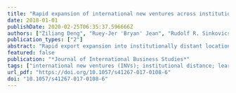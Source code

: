 ```yaml
---
title: "Rapid expansion of international new ventures across institutional distance"
date: 2018-01-01
publishDate: 2020-02-25T06:35:37.596666Z
authors: ["Ziliang Deng", "Ruey-Jer 'Bryan' Jean", "Rudolf R. Sinkovics"]
publication_types: ["2"]
abstract: "Rapid export expansion into institutionally distant locations has become more possible in the era of digital economy. Will such rapid expansion bring desirable outcome to firms? In a context of international new ventures (INVs) from emerging markets, we reconceptualize export expansion speed as the pace of exporting across institutional distance over a certain period of time. We then examine the relationship between rapid export expansion across institutional distance and overall firm performance. We incorporate directionality into export expansion and hypothesize the relationship to be positive when INVs export upwardly to more open countries, yet the relationship to be negative when INVs export downwardly to less open countries. We also hypothesize that the degree of market liberalization in subnational regions of origin of the INVs moderates the above speed–performance relationships. Instrumental variable models based on data of Chinese indigenous INVs during 2000–2009 support these hypotheses. This study both zooms in and zooms out the analytical lens along the location-related institutional axis, examines the joint effect of institutions involved in supranational directions and subnational origins on firm performance, and advances institutional theory."
featured: false
publication: "*Journal of International Business Studies*"
tags: ["international new ventures (INVs); institutional distance; learning advantages of newness; diseconomies of time compression; emerging markets; instrumental variable models"]
url_pdf: "https://doi.org/10.1057/s41267-017-0108-6"
doi: "10.1057/s41267-017-0108-6"
---
```


